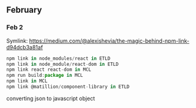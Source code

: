 ## February

### Feb 2

Symlink: https://medium.com/@alexishevia/the-magic-behind-npm-link-d94dcb3a81af

```js
npm link in node_modules/react in ETLD
npm link in node_module/react-dom in ETLD
npm link react react-dom in MCL
npm run build:package in MCL
npm link in MCL
npm link @matillion/component-library in ETLD
```

converting json to javascript object
